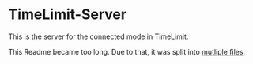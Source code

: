 # TimeLimit-Server

This is the server for the connected mode in TimeLimit.

This Readme became too long. Due to that, it was split into [mutliple files](https://codeberg.org/timelimit/timelimit-server/src/branch/master/docs/usage).
 
